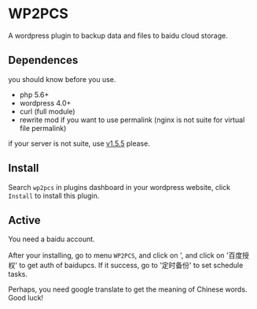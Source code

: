 # WP2PCS

A wordpress plugin to backup data and files to baidu cloud storage.

## Dependences

you should know before you use.

* php 5.6+
* wordpress 4.0+
* curl (full module)
* rewrite mod if you want to use permalink (nginx is not suite for virtual file permalink)

if your server is not suite, use [v1.5.5](https://github.com/tangshuang/WP2PCS/releases/tag/v1.5.5) please.

## Install

Search `wp2pcs` in plugins dashboard in your wordpress website, click `Install` to install this plugin.

## Active

You need a baidu account.

After your installing, go to menu `WP2PCS`, and click on ', and click on '百度授权' to get auth of baidupcs. If it success, go to '定时备份' to set schedule tasks.

Perhaps, you need google translate to get the meaning of Chinese words. Good luck!
